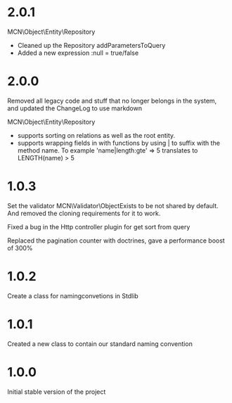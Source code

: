 2.0.1
========================

MCN\Object\Entity\Repository
* Cleaned up the Repository addParametersToQuery
* Added a new expression <field>:null = true/false


2.0.0
========================
Removed all legacy code and stuff that no longer belongs in the system, and updated the ChangeLog to use markdown

MCN\Object\Entity\Repository

* supports sorting on relations as well as the root entity.
* supports wrapping fields in with functions by using | to suffix with the method name. To example 'name|length:gte' => 5 translates to LENGTH(name) > 5



1.0.3
========================
Set the validator MCN\Validator\ObjectExists to be not shared by default.
And removed the cloning requirements for it to work.

Fixed a bug in the Http controller plugin for get sort from query

Replaced the pagination counter with doctrines, gave a performance boost of 300%

1.0.2
========================
Create a class for namingconvetions in Stdlib

1.0.1
========================
Created a new class to contain our standard naming convention

1.0.0
========================
Initial stable version of the project
